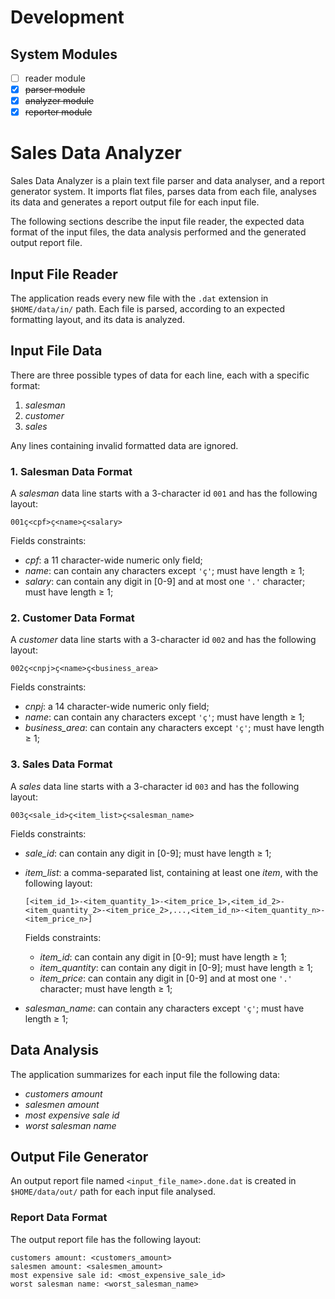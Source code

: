 # Development

## System Modules
- [ ] reader module
- [x] ~~parser module~~
- [x] ~~analyzer module~~
- [x] ~~reporter module~~

# Sales Data Analyzer
Sales Data Analyzer is a plain text file parser and data analyser, and a report generator system. It imports flat files, parses data from each file, analyses its data and generates a report output file for each input file.

The following sections describe the input file reader, the expected data format of the input files, the data analysis performed and the generated output report file.

## Input File Reader
The application reads every new file with the ```.dat``` extension in ```$HOME/data/in/``` path. Each file is parsed, according to an expected formatting layout, and its data is analyzed.

## Input File Data
There are three possible types of data for each line, each with a specific format:
1. _salesman_
2. _customer_
3. _sales_

Any lines containing invalid formatted data are ignored.

### 1. Salesman Data Format
A _salesman_ data line starts with a 3-character id ```001``` and has the following layout:

```001ç<cpf>ç<name>ç<salary>```

Fields constraints:
- _cpf_: a 11 character-wide numeric only field;
- _name_: can contain any characters except ```'ç'```; must have length ≥ 1;
- _salary_: can contain any digit in [0-9] and at most one ```'.'``` character; must have length ≥ 1;

### 2. Customer Data Format
A _customer_ data line starts with a 3-character id ```002``` and has the following layout:

```002ç<cnpj>ç<name>ç<business_area>```

Fields constraints:
- _cnpj_: a 14 character-wide numeric only field;
- _name_: can contain any characters except ```'ç'```; must have length ≥ 1;
- _business_area_: can contain any characters except ```'ç'```; must have length ≥ 1;

### 3. Sales Data Format
A _sales_ data line starts with a 3-character id ```003``` and has the following layout:

```003ç<sale_id>ç<item_list>ç<salesman_name>```

Fields constraints:
- _sale_id_: can contain any digit in [0-9]; must have length ≥ 1;
- _item_list_: a comma-separated list, containing at least one _item_, with the following layout:
    
    ```[<item_id_1>-<item_quantity_1>-<item_price_1>,<item_id_2>-<item_quantity_2>-<item_price_2>,...,<item_id_n>-<item_quantity_n>-<item_price_n>]```
    
    Fields constraints:
    - _item_id_: can contain any digit in [0-9]; must have length ≥ 1;
    - _item_quantity_: can contain any digit in [0-9]; must have length ≥ 1;
    - _item_price_: can contain any digit in [0-9] and at most one ```'.'``` character; must have length ≥ 1;

- _salesman_name_: can contain any characters except ```'ç'```; must have length ≥ 1;

## Data Analysis
The application summarizes for each input file the following data:
- _customers amount_
- _salesmen amount_
- _most expensive sale id_
- _worst salesman name_

## Output File Generator
An output report file named ```<input_file_name>.done.dat``` is created in ```$HOME/data/out/``` path for each input file analysed.

### Report Data Format
The output report file has the following layout:

```
customers amount: <customers_amount>
salesmen amount: <salesmen_amount>
most expensive sale id: <most_expensive_sale_id>
worst salesman name: <worst_salesman_name>
```
